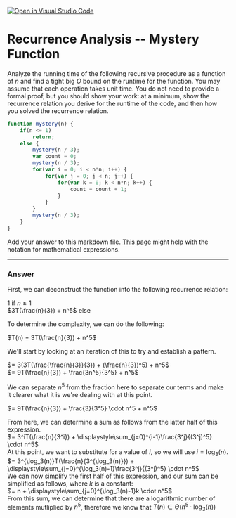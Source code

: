 [![Open in Visual Studio Code](https://classroom.github.com/assets/open-in-vscode-718a45dd9cf7e7f842a935f5ebbe5719a5e09af4491e668f4dbf3b35d5cca122.svg)](https://classroom.github.com/online_ide?assignment_repo_id=12116529&assignment_repo_type=AssignmentRepo)
# Recurrence Analysis -- Mystery Function

Analyze the running time of the following recursive procedure as a function of
$n$ and find a tight big $O$ bound on the runtime for the function. You may
assume that each operation takes unit time. You do not need to provide a formal
proof, but you should show your work: at a minimum, show the recurrence relation
you derive for the runtime of the code, and then how you solved the recurrence
relation.

```javascript
function mystery(n) {
    if(n <= 1)
        return;
    else {
        mystery(n / 3);
        var count = 0;
        mystery(n / 3);
        for(var i = 0; i < n*n; i++) {
            for(var j = 0; j < n; j++) {
                for(var k = 0; k < n*n; k++) {
                    count = count + 1;
                }
            }
        }
        mystery(n / 3);
    }
}
```

Add your answer to this markdown file. [This
page](https://docs.github.com/en/get-started/writing-on-github/working-with-advanced-formatting/writing-mathematical-expressions)
might help with the notation for mathematical expressions.

---

### Answer

First, we can deconstruct the function into the following recurrence relation: </br>

$1$ if $n \leq 1$ </br>
$3T(\frac{n}{3}) + n^5$ else </br>

To determine the complexity, we can do the following: </br>

$T(n) = 3T(\frac{n}{3}) + n^5$ </br>

We'll start by looking at an iteration of this to try and establish a pattern. </br>

$= 3(3T(\frac{\frac{n}{3}}{3}) + (\frac{n}{3})^5) + n^5$ </br>
$= 9T(\frac{n}{3}) + \frac{3n^5}{3^5} + n^5$ </br>

We can separate $n^5$ from the fraction here to separate our terms and make it clearer what it is we're dealing with at this point. </br>

$= 9T(\frac{n}{3}) + \frac{3}{3^5} \cdot n^5 + n^5$ </br>

From here, we can determine a sum as follows from the latter half of this expression. </br>
$= 3^iT(\frac{n}{3^i}) + \displaystyle\sum_{j=0}^{i-1}\frac{3^j}{(3^j)^5} \cdot n^5$ </br>
At this point, we want to substitute for a value of $i$, so we will use $i = \log_3(n)$. </br>
$= 3^{\log_3(n)}T(\frac{n}{3^{\log_3(n)}}) + \displaystyle\sum_{j=0}^{\log_3(n)-1}\frac{3^j}{(3^j)^5} \cdot n^5$ </br>
We can now simplify the first half of this expression, and our sum can be simplified as follows, where $k$ is a constant: </br>
$= n + \displaystyle\sum_{j=0}^{\log_3(n)-1}k \cdot n^5$ </br>
From this sum, we can determine that there are a logarithmic number of elements mutliplied by $n^5$, therefore we know that $T(n) \in \Theta(n^5 \cdot \log_3(n))$

<!-- While this is largely based off of our discussion in class, I did my best to display comprehension through my explanations throughout -->